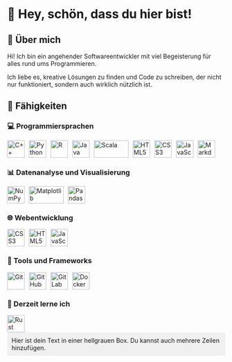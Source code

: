 # 👋 Hey, schön, dass du hier bist!

## 🙋 Über mich

Hi! Ich bin ein angehender Softwareentwickler mit viel Begeisterung für alles rund ums Programmieren. 

Ich liebe es, kreative Lösungen zu finden und Code zu schreiben, der nicht nur funktioniert, sondern auch wirklich nützlich ist.

## 🌟 Fähigkeiten

### 💻 Programmiersprachen  

<div style="display: flex; align-items: center;">
  <img src="https://img.icons8.com/color/48/000000/c-plus-plus-logo.png" alt="C++" style="width: 40px; height: 40px; margin-right: 10px;">
  <img src="https://img.icons8.com/color/48/000000/python.png" alt="Python" style="width: 40px; height: 40px; margin-right: 10px;">
  <img src="https://img.icons8.com/external-becris-flat-becris/48/000000/external-r-data-science-becris-flat-becris.png" alt="R" style="width: 40px; height: 40px; margin-right: 10px;">
  <img src="https://img.icons8.com/color/48/000000/java-coffee-cup-logo.png" alt="Java" style="width: 40px; height: 40px; margin-right: 10px;">
  <img src="https://upload.wikimedia.org/wikipedia/commons/3/39/Scala-full-color.svg" alt="Scala" style="width: 80px; height: 40px; margin-right: 10px;">
  <img src="https://img.icons8.com/color/48/000000/html-5.png" alt="HTML5" style="width: 40px; height: 40px; margin-right: 10px;">
  <img src="https://img.icons8.com/color/48/000000/css3.png" alt="CSS3" style="width: 40px; height: 40px; margin-right: 10px;">
  <img src="https://img.icons8.com/color/48/000000/javascript.png" alt="JavaScript" style="width: 40px; height: 40px; margin-right: 10px;">
  <img src="https://img.icons8.com/color/48/000000/markdown.png" alt="Markdown" style="width: 40px; height: 40px; margin-right: 10px;">
</div>

### 📊 Datenanalyse und Visualisierung  
<div style="display: flex; align-items: center;">
  <img src="https://img.icons8.com/color/48/000000/numpy.png" alt="NumPy" style="width: 40px; height: 40px; margin-right: 10px;">
  <img src="https://matplotlib.org/3.1.1/_static/logo2_compressed.svg" alt="Matplotlib" style="width: 80px; height: 40px; margin-right: 10px;">
  <img src="https://img.icons8.com/color/48/000000/pandas.png" alt="Pandas" style="width: 40px; height: 40px; margin-right: 10px;">
</div>

### 🌐 Webentwicklung  
<div style="display: flex; align-items: center;">
  <img src="https://img.icons8.com/color/48/000000/css3.png" alt="CSS3" style="width: 40px; height: 40px; margin-right: 10px;">
  <img src="https://img.icons8.com/color/48/000000/html-5.png" alt="HTML5" style="width: 40px; height: 40px; margin-right: 10px;">
  <img src="https://img.icons8.com/color/48/000000/javascript.png" alt="JavaScript" style="width: 40px; height: 40px; margin-right: 10px;">
</div>

### 🔧 Tools und Frameworks  
<div style="display: flex; align-items: center;">
  <img src="https://img.icons8.com/color/48/000000/git.png" alt="Git" style="width: 40px; height: 40px; margin-right: 10px;">
  <img src="https://img.icons8.com/color/48/000000/github.png" alt="GitHub" style="width: 40px; height: 40px; margin-right: 10px;">
  <img src="https://img.icons8.com/color/48/000000/gitlab.png" alt="GitLab" style="width: 40px; height: 40px; margin-right: 10px;">
  <img src="https://img.icons8.com/color/48/000000/docker.png" alt="Docker" style="width: 40px; height: 40px; margin-right: 10px;">
</div>

### 🌱 Derzeit lerne ich  
<div style="display: flex; align-items: center;">
  <img src="https://img.icons8.com/color/48/000000/rust-programming-language.png" alt="Rust" style="width: 40px; height: 40px; margin-right: 10px;">
</div>

<div style="background-color: #f0f0f0; padding: 10px; border-radius: 5px;">
Hier ist dein Text in einer hellgrauen Box.
Du kannst auch mehrere Zeilen hinzufügen.
</div>
